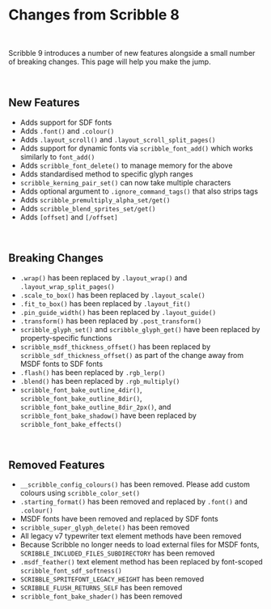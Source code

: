 # Changes from Scribble 8

&nbsp;

Scribble 9 introduces a number of new features alongside a small number of breaking changes. This page will help you make the jump.

&nbsp;

## New Features

- Adds support for SDF fonts
- Adds `.font()` and `.colour()`
- Adds `.layout_scroll()` and `.layout_scroll_split_pages()`
- Adds support for dynamic fonts via `scribble_font_add()` which works similarly to `font_add()`
- Adds `scribble_font_delete()` to manage memory for the above
- Adds standardised method to specific glyph ranges
- `scribble_kerning_pair_set()` can now take multiple characters
- Adds optional argument to `.ignore_command_tags()` that also strips tags
- Adds `scribble_premultiply_alpha_set/get()`
- Adds `scribble_blend_sprites_set/get()`
- Adds `[offset]` and `[/offset]`

&nbsp;

## Breaking Changes

- `.wrap()` has been replaced by `.layout_wrap()` and `.layout_wrap_split_pages()`
- `.scale_to_box()` has been replaced by `.layout_scale()`
- `.fit_to_box()` has been replaced by `.layout_fit()`
- `.pin_guide_width()` has been replaced by `.layout_guide()`
- `.transform()` has been replaced by `.post_transform()`
- `scribble_glyph_set()` and `scribble_glyph_get()` have been replaced by property-specific functions
- `scribble_msdf_thickness_offset()` has been replaced by `scribble_sdf_thickness_offset()` as part of the change away from MSDF fonts to SDF fonts
- `.flash()` has been replaced by `.rgb_lerp()`
- `.blend()` has been replaced by `.rgb_multiply()`
- `scribble_font_bake_outline_4dir()`, `scribble_font_bake_outline_8dir()`, `scribble_font_bake_outline_8dir_2px()`, and `scribble_font_bake_shadow()` have been replaced by `scribble_font_bake_effects()`

&nbsp;

## Removed Features

- `__scribble_config_colours()` has been removed. Please add custom colours using `scribble_color_set()`
- `.starting_format()` has been removed and replaced by `.font()` and `.colour()`
- MSDF fonts have been removed and replaced by SDF fonts
- `scribble_super_glyph_delete()` has been removed
- All legacy v7 typewriter text element methods have been removed
- Because Scribble no longer needs to load external files for MSDF fonts, `SCRIBBLE_INCLUDED_FILES_SUBDIRECTORY` has been removed
- `.msdf_feather()` text element method has been replaced by font-scoped `scribble_font_sdf_softness()`
- `SCRIBBLE_SPRITEFONT_LEGACY_HEIGHT` has been removed
- `SCRIBBLE_FLUSH_RETURNS_SELF` has been removed
- `scribble_font_bake_shader()` has been removed
